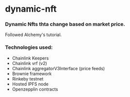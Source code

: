 # dynamic-nft
### Dynamic Nfts thta change based on market price. 

Followed Alchemy's tutorial. 


### Technologies used:

- Chainlink Keepers
- Chainlink vrf (v2)
- Chainlink aggregatorV3Interface (price feeds)
- Brownie framework
- Rinkeby testnet
- Hosted IPFS node
- Openzepplin contracts
 
